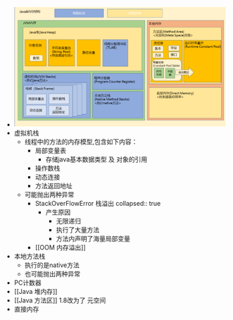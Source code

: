 - ![image.png](../assets/image_1673252384599_0.png)
- 虚拟机栈
	- 线程中的方法的内存模型,包含如下内容：
		- 局部变量表
			- 存储java基本数据类型 及 对象的引用
		- 操作数栈
		- 动态连接
		- 方法返回地址
	- 可能抛出两种异常
		- StackOverFlowError 栈溢出
		  collapsed:: true
			- 产生原因
				- 无限递归
				- 执行了大量方法
				- 方法内声明了海量局部变量
		- [[OOM 内存溢出]]
- 本地方法栈
	- 执行的是native方法
	- 也可能抛出两种异常
- PC计数器
- [[Java 堆内存]]
- [[Java 方法区]] 1.8改为了 元空间
- 直接内存